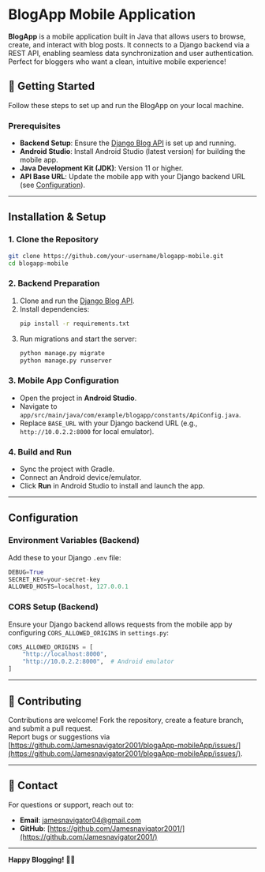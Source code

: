 
# BlogApp Mobile Application

**BlogApp** is a mobile application built in Java that allows users to browse, create, and interact with blog posts. It connects to a Django backend via a REST API, enabling seamless data synchronization and user authentication. Perfect for bloggers who want a clean, intuitive mobile experience!

## 🚀 Getting Started

Follow these steps to set up and run the BlogApp on your local machine.

### Prerequisites

- **Backend Setup**: Ensure the [Django Blog API](https://github.com/Jamesnavigator2001/blogaApp-mobileApp.git) is set up and running.  
- **Android Studio**: Install Android Studio (latest version) for building the mobile app.  
- **Java Development Kit (JDK)**: Version 11 or higher.  
- **API Base URL**: Update the mobile app with your Django backend URL (see [Configuration](#configuration)).

---

## Installation & Setup

### 1. Clone the Repository
```bash
git clone https://github.com/your-username/blogapp-mobile.git
cd blogapp-mobile
```

### 2. Backend Preparation
1. Clone and run the [Django Blog API](https://github.com/Jamesnavigator2001/blogApp-backend).  
2. Install dependencies:
   ```bash
   pip install -r requirements.txt
   ```
3. Run migrations and start the server:
   ```bash
   python manage.py migrate
   python manage.py runserver
   ```
   
### 3. Mobile App Configuration
- Open the project in **Android Studio**.  
- Navigate to `app/src/main/java/com/example/blogapp/constants/ApiConfig.java`.  
- Replace `BASE_URL` with your Django backend URL (e.g., `http://10.0.2.2:8000` for local emulator).

### 4. Build and Run
- Sync the project with Gradle.  
- Connect an Android device/emulator.  
- Click **Run** in Android Studio to install and launch the app.

---

## Configuration

### Environment Variables (Backend)
Add these to your Django `.env` file:
```python
DEBUG=True
SECRET_KEY=your-secret-key
ALLOWED_HOSTS=localhost, 127.0.0.1
```

### CORS Setup (Backend)
Ensure your Django backend allows requests from the mobile app by configuring `CORS_ALLOWED_ORIGINS` in `settings.py`:
```python
CORS_ALLOWED_ORIGINS = [
    "http://localhost:8000",
    "http://10.0.2.2:8000",  # Android emulator
]
```

---

## 🤝 Contributing
Contributions are welcome! Fork the repository, create a feature branch, and submit a pull request.  
Report bugs or suggestions via [https://github.com/Jamesnavigator2001/blogaApp-mobileApp/issues/](https://github.com/Jamesnavigator2001/blogaApp-mobileApp/issues/).

---

## 📧 Contact
For questions or support, reach out to:  
- **Email**: [jamesnavigator04@gmail.com](jamesnavigator04@gmail.com)  
- **GitHub**: [https://github.com/Jamesnavigator2001/](https://github.com/Jamesnavigator2001/)

---

**Happy Blogging!** 📱✨
``` 
